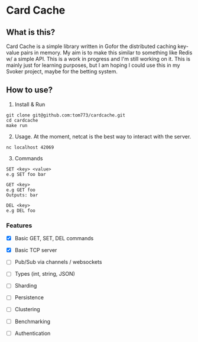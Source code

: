 # Card Cache

## What is this?
<p>Card Cache is a simple library written in Gofor the distributed caching key-value pairs in memory. My aim is to make this similar to something like Redis w/ a simple API.
This is a work in progress and I'm still working on it. This is mainly just for learning purposes, but I am hoping I could use this in my Svoker project, maybe for the betting system.</p>

## How to use?

1. Install & Run
```
git clone git@github.com:tom773/cardcache.git
cd cardcache
make run
```
2. Usage. At the moment, netcat is the best way to interact with the server.
```
nc localhost 42069
```
3. Commands
```
SET <key> <value>
e.g SET foo bar

GET <key>
e.g GET foo
Outputs: bar

DEL <key>
e.g DEL foo
```

### Features
- [x] Basic GET, SET, DEL commands
- [x] Basic TCP server
- [ ] Pub/Sub via channels / websockets
- [ ] Types (int, string, JSON)
- [ ] Sharding
- [ ] Persistence
- [ ] Clustering
- [ ] Benchmarking
- [ ] Authentication

